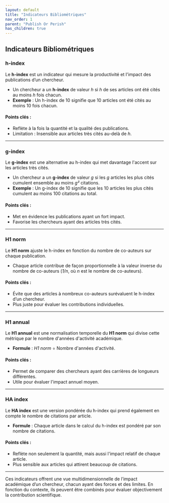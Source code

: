 ```yaml
---
layout: default
title: "Indicateurs Bibliométriques"
nav_order: 1
parent: "Publish Or Perish"
has_children: true
---
```


## Indicateurs Bibliométriques

### h-index
Le **h-index** est un indicateur qui mesure la productivité et l'impact des publications d’un chercheur.  
- Un chercheur a un **h-index** de valeur *h* si *h* de ses articles ont été cités au moins *h* fois chacun.
- **Exemple** : Un h-index de 10 signifie que 10 articles ont été cités au moins 10 fois chacun.

#### Points clés :
- Reflète à la fois la quantité et la qualité des publications.
- Limitation : Insensible aux articles très cités au-delà de *h*.

---

### g-index
Le **g-index** est une alternative au h-index qui met davantage l'accent sur les articles très cités.  
- Un chercheur a un **g-index** de valeur *g* si les *g* articles les plus cités cumulent ensemble au moins *g²* citations.
- **Exemple** : Un g-index de 10 signifie que les 10 articles les plus cités cumulent au moins 100 citations au total.

#### Points clés :
- Met en évidence les publications ayant un fort impact.
- Favorise les chercheurs ayant des articles très cités.

---

### H1 norm
Le **H1 norm** ajuste le h-index en fonction du nombre de co-auteurs sur chaque publication.  
- Chaque article contribue de façon proportionnelle à la valeur inverse du nombre de co-auteurs (*1/n*, où *n* est le nombre de co-auteurs).  

#### Points clés :
- Évite que des articles à nombreux co-auteurs surévaluent le h-index d’un chercheur.
- Plus juste pour évaluer les contributions individuelles.

---

### H1 annual
Le **H1 annual** est une normalisation temporelle du **H1 norm** qui divise cette métrique par le nombre d'années d'activité académique.  
- **Formule** : *H1 norm* ÷ Nombre d'années d'activité.  

#### Points clés :
- Permet de comparer des chercheurs ayant des carrières de longueurs différentes.
- Utile pour évaluer l'impact annuel moyen.

---

### HA index
Le **HA index** est une version pondérée du h-index qui prend également en compte le nombre de citations par article.  
- **Formule** : Chaque article dans le calcul du h-index est pondéré par son nombre de citations.  

#### Points clés :
- Reflète non seulement la quantité, mais aussi l'impact relatif de chaque article.
- Plus sensible aux articles qui attirent beaucoup de citations.

---

Ces indicateurs offrent une vue multidimensionnelle de l’impact académique d’un chercheur, chacun ayant des forces et des limites. En fonction du contexte, ils peuvent être combinés pour évaluer objectivement la contribution scientifique.
